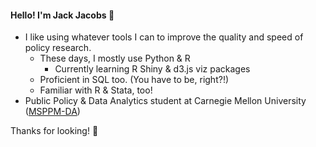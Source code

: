 #### Hello! I'm Jack Jacobs 🙂
- I like using whatever tools I can to improve the quality and speed of policy research.
  - These days, I mostly use Python & R
    - Currently learning R Shiny & d3.js viz packages
  - Proficient in SQL too. (You have to be, right?!)
  - Familiar with R & Stata, too!
- Public Policy & Data Analytics student at Carnegie Mellon University ([MSPPM-DA](https://www.heinz.cmu.edu/programs/public-policy-management-master/data-analytics))

Thanks for looking! 👋

<!--
**jack-jacobs/jack-jacobs** is a ✨ _special_ ✨ repository because its `README.md` (this file) appears on your GitHub profile.

Here are some ideas to get you started:

- 🔭 I’m currently working on ...
- 🌱 I’m currently learning ...
- 👯 I’m looking to collaborate on ...
- 🤔 I’m looking for help with ...
- 💬 Ask me about ...
- 📫 How to reach me: ...
- 😄 Pronouns: ...
- ⚡ Fun fact: ...
-->
